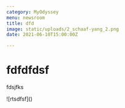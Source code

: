 ```yaml
---
category: MyOdyssey
menu: newsroom
title: dfd
image: static/uploads/2_schaaf-yang_2.png
date: 2021-06-10T15:00:00Z

---
```

# fdfdfdsf

fdsjfks

!\[rtsdfsf\]()